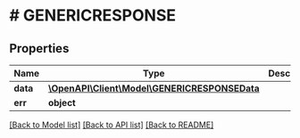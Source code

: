 # # GENERICRESPONSE

## Properties

Name | Type | Description | Notes
------------ | ------------- | ------------- | -------------
**data** | [**\OpenAPI\Client\Model\GENERICRESPONSEData**](GENERICRESPONSEData.md) |  | [optional]
**err** | **object** |  | [optional]

[[Back to Model list]](../../README.md#models) [[Back to API list]](../../README.md#endpoints) [[Back to README]](../../README.md)
